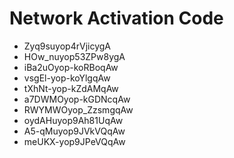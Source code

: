 # Network Activation Code
* Zyq9suyop4rVjicygA
* HOw_nuyop53ZPw8ygA
* iBa2uOyop-koRBoqAw
* vsgEl-yop-koYlgqAw
* tXhNt-yop-kZdAMqAw
* a7DWMOyop-kGDNcqAw
* RWYMWOyop_ZzsmgqAw
* oydAHuyop9Ah81UqAw
* A5-qMuyop9JVkVQqAw
* meUKX-yop9JPeVQqAw
